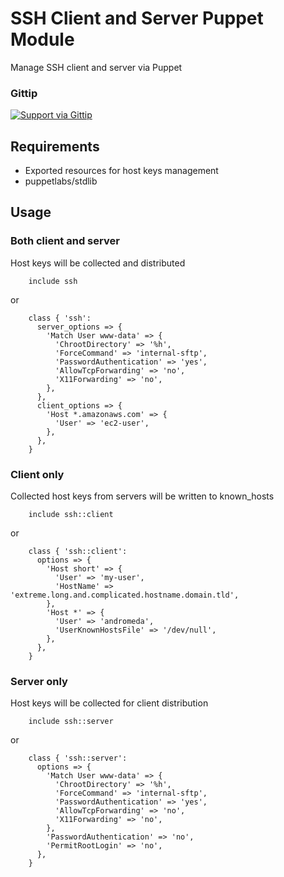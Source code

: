 # SSH Client and Server Puppet Module

Manage SSH client and server via Puppet

### Gittip
[![Support via Gittip](https://rawgithub.com/twolfson/gittip-badge/0.2.0/dist/gittip.png)](https://www.gittip.com/saz/)

## Requirements
* Exported resources for host keys management
* puppetlabs/stdlib

## Usage

### Both client and server
Host keys will be collected and distributed

```
    include ssh
```

or

```
    class { 'ssh':
      server_options => {
        'Match User www-data' => {
          'ChrootDirectory' => '%h',
          'ForceCommand' => 'internal-sftp',
          'PasswordAuthentication' => 'yes',
          'AllowTcpForwarding' => 'no',
          'X11Forwarding' => 'no',
        },
      },
      client_options => {
        'Host *.amazonaws.com' => {
          'User' => 'ec2-user',
        },
      },
    }
```

### Client only
Collected host keys from servers will be written to known_hosts

```
    include ssh::client
```

or

```
    class { 'ssh::client':
      options => {
        'Host short' => {
          'User' => 'my-user',
          'HostName' => 'extreme.long.and.complicated.hostname.domain.tld',
        },
        'Host *' => {
          'User' => 'andromeda',
          'UserKnownHostsFile' => '/dev/null',
        },
      },
    }
```

### Server only
Host keys will be collected for client distribution

```
    include ssh::server
```

or

```
    class { 'ssh::server':
      options => {
        'Match User www-data' => {
          'ChrootDirectory' => '%h',
          'ForceCommand' => 'internal-sftp',
          'PasswordAuthentication' => 'yes',
          'AllowTcpForwarding' => 'no',
          'X11Forwarding' => 'no',
        },
        'PasswordAuthentication' => 'no',
        'PermitRootLogin' => 'no',
      },
    }
```
